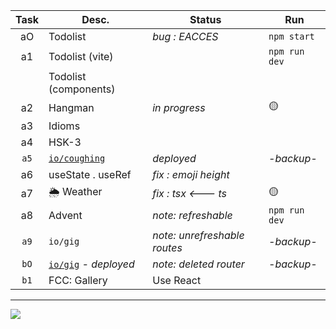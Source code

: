 | Task  | Desc.                   | Status                                 | Run            |
|:-----:|-------------------------|----------------------------------------|----------------|
| aO    | Todolist                | _bug : EACCES_                         | `npm start`
| a1    | Todolist (vite)         |                                        | `npm run dev`
|&#8203;| Todolist (components)   |                                        | 
| a2    | Hangman                 | _in progress_                          | :yellow_circle:
| a3    | Idioms                  |                                        | 
| a4    | HSK-3                   |                                        | 
| `a5`  | [`io/coughing`](https://nuoxoxo.github.io/coughing) | _deployed_ | _-backup-_
| a6    | useState . useRef       | _fix : emoji height_                   | 
| a7    | :sun_behind_rain_cloud: Weather |  _fix : tsx <--- ts_           | :yellow_circle:
| a8    | Advent                  | _note: refreshable_                    | `npm run dev` 
| `a9`  | `io/gig`                | _note: unrefreshable routes_           | _-backup-_
| `bO`  | [`io/gig`](https://nuoxoxo.github.io/gig) _- deployed_ | _note: deleted router_ | _-backup-_
| `b1`  | FCC: Gallery            | Use React

---

![](https://i.imgur.com/Vi97P6T.jpg)
